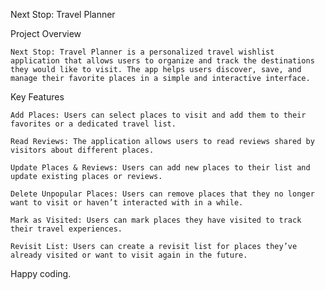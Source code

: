 Next Stop: Travel Planner 

Project Overview

    Next Stop: Travel Planner is a personalized travel wishlist application that allows users to organize and track the destinations they would like to visit. The app helps users discover, save, and manage their favorite places in a simple and interactive interface.

Key Features

    Add Places: Users can select places to visit and add them to their favorites or a dedicated travel list.

    Read Reviews: The application allows users to read reviews shared by visitors about different places.

    Update Places & Reviews: Users can add new places to their list and update existing places or reviews.

    Delete Unpopular Places: Users can remove places that they no longer want to visit or haven’t interacted with in a while.

    Mark as Visited: Users can mark places they have visited to track their travel experiences.

    Revisit List: Users can create a revisit list for places they’ve already visited or want to visit again in the future.

Happy coding.